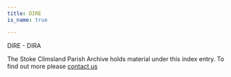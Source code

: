 ```yaml
---
title: DIRE
is_name: true

---
```


DIRE - DIRA


The Stoke Climsland Parish Archive holds material under this index entry. To find out more please [contact us](/contact/)
